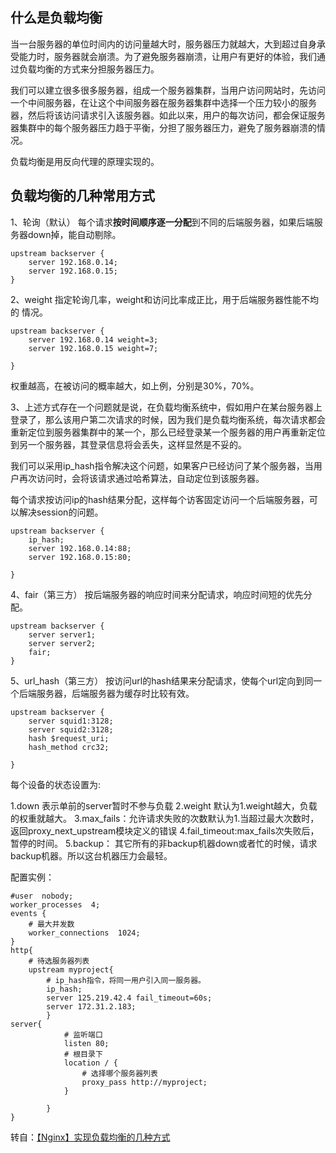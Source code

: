 ## 什么是负载均衡
当一台服务器的单位时间内的访问量越大时，服务器压力就越大，大到超过自身承受能力时，服务器就会崩溃。为了避免服务器崩溃，让用户有更好的体验，我们通过负载均衡的方式来分担服务器压力。

我们可以建立很多很多服务器，组成一个服务器集群，当用户访问网站时，先访问一个中间服务器，在让这个中间服务器在服务器集群中选择一个压力较小的服务器，然后将该访问请求引入该服务器。如此以来，用户的每次访问，都会保证服务器集群中的每个服务器压力趋于平衡，分担了服务器压力，避免了服务器崩溃的情况。

负载均衡是用反向代理的原理实现的。

## 负载均衡的几种常用方式

1、轮询（默认） 
每个请求**按时间顺序逐一分配**到不同的后端服务器，如果后端服务器down掉，能自动剔除。

```
upstream backserver {
    server 192.168.0.14;
    server 192.168.0.15;
}
```

2、weight 
指定轮询几率，weight和访问比率成正比，用于后端服务器性能不均的 
情况。

```nginx
upstream backserver {
    server 192.168.0.14 weight=3;
    server 192.168.0.15 weight=7;

}
```

权重越高，在被访问的概率越大，如上例，分别是30%，70%。

3、上述方式存在一个问题就是说，在负载均衡系统中，假如用户在某台服务器上登录了，那么该用户第二次请求的时候，因为我们是负载均衡系统，每次请求都会重新定位到服务器集群中的某一个，那么已经登录某一个服务器的用户再重新定位到另一个服务器，其登录信息将会丢失，这样显然是不妥的。

我们可以采用ip_hash指令解决这个问题，如果客户已经访问了某个服务器，当用户再次访问时，会将该请求通过哈希算法，自动定位到该服务器。

每个请求按访问ip的hash结果分配，这样每个访客固定访问一个后端服务器，可以解决session的问题。

```nginx
upstream backserver {
    ip_hash;
    server 192.168.0.14:88;
    server 192.168.0.15:80;

}
```

4、fair（第三方） 
按后端服务器的响应时间来分配请求，响应时间短的优先分配。

```
upstream backserver {
    server server1;
    server server2;
    fair;
}
```

5、url_hash（第三方） 
按访问url的hash结果来分配请求，使每个url定向到同一个后端服务器，后端服务器为缓存时比较有效。

```nginx
upstream backserver {
    server squid1:3128;
    server squid2:3128;
    hash $request_uri;
    hash_method crc32;

}
```

每个设备的状态设置为:

1.down 表示单前的server暂时不参与负载 
2.weight 默认为1.weight越大，负载的权重就越大。 
3.max_fails：允许请求失败的次数默认为1.当超过最大次数时，返回proxy_next_upstream模块定义的错误 
4.fail_timeout:max_fails次失败后，暂停的时间。 
5.backup： 其它所有的非backup机器down或者忙的时候，请求backup机器。所以这台机器压力会最轻。

配置实例：

    #user  nobody;
    worker_processes  4;
    events {
        # 最大并发数
        worker_connections  1024;
    }
    http{
        # 待选服务器列表
        upstream myproject{
            # ip_hash指令，将同一用户引入同一服务器。
            ip_hash;
            server 125.219.42.4 fail_timeout=60s;
            server 172.31.2.183;
            }
    server{
                # 监听端口
                listen 80;
                # 根目录下
                location / {
                    # 选择哪个服务器列表
                    proxy_pass http://myproject;
                }
    
            }
    }


转自：[【Nginx】实现负载均衡的几种方式](https://blog.csdn.net/qq_28602957/article/details/61615876)


  

